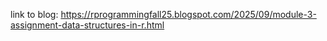 link to blog: https://rprogrammingfall25.blogspot.com/2025/09/module-3-assignment-data-structures-in-r.html
